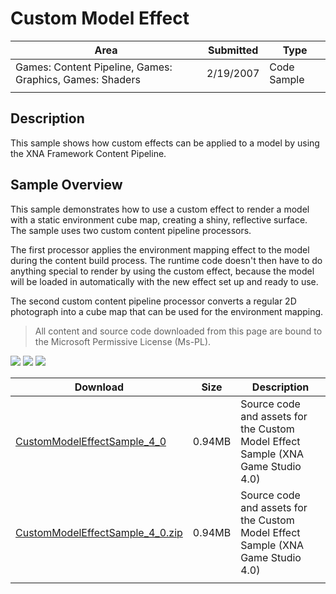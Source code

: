 # Custom Model Effect

|Area|Submitted|Type|
|-|-|-|
Games: Content Pipeline, Games: Graphics, Games: Shaders|2/19/2007|Code Sample
||||

## Description

This sample shows how custom effects can be applied to a model by using the XNA Framework Content Pipeline.

## Sample Overview

This sample demonstrates how to use a custom effect to render a model with a static environment cube map, creating a shiny, reflective surface. The sample uses two custom content pipeline processors.

The first processor applies the environment mapping effect to the model during the content build process. The runtime code doesn't then have to do anything special to render by using the custom effect, because the model will be loaded in automatically with the new effect set up and ready to use.

The second custom content pipeline processor converts a regular 2D photograph into a cube map that can be used for the environment mapping.

> All content and source code downloaded from this page are bound to the Microsoft Permissive License (Ms-PL).

![](https://github.com/simondarksidej/XNAGameStudio/blob/archive/Images/XNA_CustomModelEffect_01_small.jpg?raw=true)
![](https://github.com/simondarksidej/XNAGameStudio/blob/archive/Images/XNA_CustomModelEffect_02_small.jpg?raw=true)
![](https://github.com/simondarksidej/XNAGameStudio/blob/archive/Images/XNA_CustomModelEffect_03_small.jpg?raw=true)

Download | Size | Description
---|---|---|
[CustomModelEffectSample_4_0](https://github.com/simondarksidej/XNAGameStudio/tree/archive/Samples/CustomModelEffectSample_4_0) | 0.94MB | Source code and assets for the Custom Model Effect Sample (XNA Game Studio 4.0)
[CustomModelEffectSample_4_0.zip](https://github.com/simondarksidej/XNAGameStudioZips/raw/zips/CustomModelEffectSample_4_0.zip) | 0.94MB | Source code and assets for the Custom Model Effect Sample (XNA Game Studio 4.0)
||||
